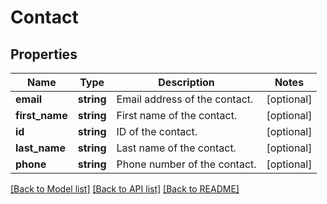 # Contact

## Properties
Name | Type | Description | Notes
------------ | ------------- | ------------- | -------------
**email** | **string** | Email address of the contact. | [optional] 
**first_name** | **string** | First name of the contact. | [optional] 
**id** | **string** | ID of the contact. | [optional] 
**last_name** | **string** | Last name of the contact. | [optional] 
**phone** | **string** | Phone number of the contact. | [optional] 

[[Back to Model list]](../README.md#documentation-for-models) [[Back to API list]](../README.md#documentation-for-api-endpoints) [[Back to README]](../README.md)


